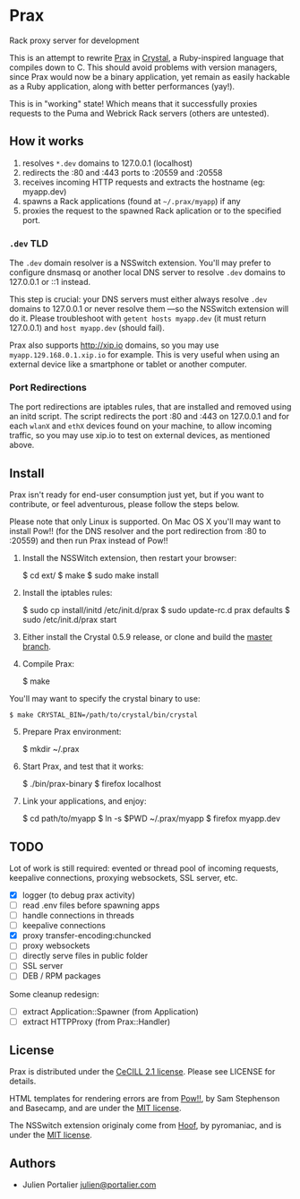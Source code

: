# Prax

Rack proxy server for development

This is an attempt to rewrite [Prax](https://github.com/ysbaddaden/prax) in
[Crystal](http://crystal-lang.org), a Ruby-inspired language that compiles
down to C. This should avoid problems with version managers, since Prax would
now be a binary application, yet remain as easily hackable as a Ruby
application, along with better performances (yay!).

This is in "working" state! Which means that it successfully proxies requests
to the Puma and Webrick Rack servers (others are untested).

## How it works

1. resolves `*.dev` domains to 127.0.0.1 (localhost)
2. redirects the :80 and :443 ports to :20559 and :20558
3. receives incoming HTTP requests and extracts the hostname (eg: myapp.dev)
4. spawns a Rack applications (found at `~/.prax/myapp`) if any
5. proxies the request to the spawned Rack aplication or to the specified port.

### `.dev` TLD

The `.dev` domain resolver is a NSSwitch extension. You'll may prefer to
configure dnsmasq or another local DNS server to resolve `.dev` domains to
127.0.0.1 or ::1 instead.

This step is crucial: your DNS servers must either always resolve `.dev` domains
to 127.0.0.1 or never resolve them —so the NSSwitch extension will do it. Please
troubleshoot with `getent hosts myapp.dev` (it must return 127.0.0.1) and `host
myapp.dev` (should fail).

Prax also supports http://xip.io domains, so you may use
`myapp.129.168.0.1.xip.io` for example. This is very useful when using an
external device like a smartphone or tablet or another computer.

### Port Redirections

The port redirections are iptables rules, that are installed and removed using
an initd script. The script redirects the port :80 and :443 on 127.0.0.1 and for
each `wlanX` and `ethX` devices found on your machine, to allow incoming
traffic, so you may use xip.io to test on external devices, as mentioned above.


## Install

Prax isn't ready for end-user consumption just yet, but if you want to
contribute, or feel adventurous, please follow the steps below.

Please note that only Linux is supported. On Mac OS X you'll may want to install
Pow!! (for the DNS resolver and the port redirection from :80 to :20559) and
then run Prax instead of Pow!!

1. Install the NSSWitch extension, then restart your browser:

    $ cd ext/
    $ make
    $ sudo make install

2. Install the iptables rules:

    $ sudo cp install/initd /etc/init.d/prax
    $ sudo update-rc.d prax defaults
    $ sudo /etc/init.d/prax start

3. Either install the Crystal 0.5.9 release, or clone and build the
   [master branch](https://github.com/manastech/crystal).

4. Compile Prax:

    $ make

  You'll may want to specify the crystal binary to use:

    $ make CRYSTAL_BIN=/path/to/crystal/bin/crystal

5. Prepare Prax environment:

    $ mkdir ~/.prax

6. Start Prax, and test that it works:

    $ ./bin/prax-binary
    $ firefox localhost

7. Link your applications, and enjoy:

    $ cd path/to/myapp
    $ ln -s $PWD ~/.prax/myapp
    $ firefox myapp.dev

## TODO

Lot of work is still required: evented or thread pool of incoming requests,
keepalive connections, proxying websockets, SSL server, etc.

- [x] logger (to debug prax activity)
- [ ] read .env files before spawning apps
- [ ] handle connections in threads
- [ ] keepalive connections
- [x] proxy transfer-encoding:chuncked
- [ ] proxy websockets
- [ ] directly serve files in public folder
- [ ] SSL server
- [ ] DEB / RPM packages

Some cleanup redesign:

- [ ] extract Application::Spawner (from Application)
- [ ] extract HTTPProxy (from Prax::Handler)

## License

Prax is distributed under the [CeCILL 2.1 license](http://www.cecill.info).
Please see LICENSE for details.

HTML templates for rendering errors are from [Pow!!](http://pow.cx/), by Sam
Stephenson and Basecamp, and are under the [MIT license](http://www.opensource.org/licenses/MIT).

The NSSwitch extension originaly come from [Hoof](https://github.com/pyromaniac/hoof),
by pyromaniac, and is under the [MIT license](http://www.opensource.org/licenses/MIT).

## Authors

- Julien Portalier <julien@portalier.com>
